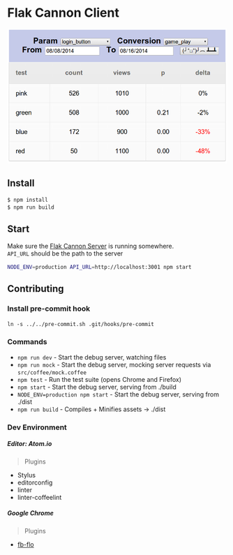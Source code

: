 # Flak Cannon Client

![screenshot](publishing/screenshot.png)

## Install

```sh
$ npm install
$ npm run build
```

## Start

Make sure the [Flak Cannon Server](https://github.com/claydotio/flak-cannon)
is running somewhere.  
`API_URL` should be the path to the server

```sh
NODE_ENV=production API_URL=http://localhost:3001 npm start
```

## Contributing

### Install pre-commit hook

`ln -s ../../pre-commit.sh .git/hooks/pre-commit`

### Commands

  - `npm run dev` - Start the debug server, watching files
  - `npm run mock` - Start the debug server, mocking server requests via `src/coffee/mock.coffee`
  - `npm test` - Run the test suite (opens Chrome and Firefox)
  - `npm start` - Start the debug server, serving from ./build
  - `NODE_ENV=production npm start` - Start the debug server, serving from ./dist
  - `npm run build` - Compiles + Minifies assets -> ./dist

### Dev Environment

##### Editor: Atom.io

> Plugins
  - Stylus
  - editorconfig
  - linter
  - linter-coffeelint

##### Google Chrome

> Plugins
  - [fb-flo](https://chrome.google.com/webstore/detail/fb-flo/ahkfhobdidabddlalamkkiafpipdfchp?hl=en)
